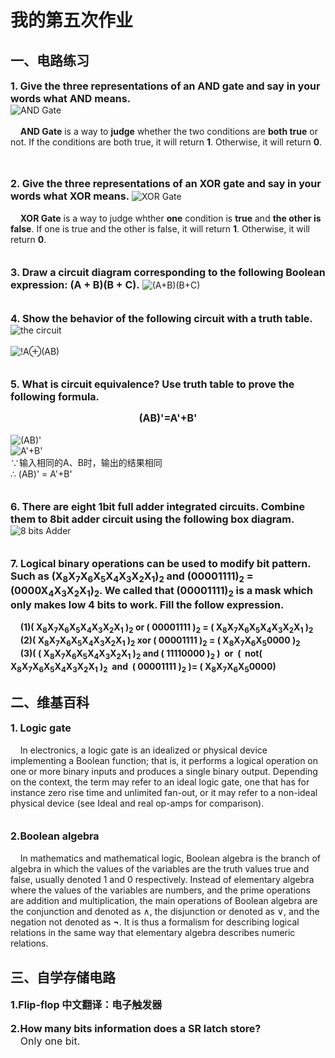 # 我的第五次作业
## 一、电路练习
**<font size="3">1. Give the three representations of an AND gate and say in your words what AND means.</font>**<br>
![](图片/与门.jpg "AND Gate")<br><br>
&nbsp;&nbsp;&nbsp;&nbsp;**AND Gate** is a way to **judge** whether the two conditions are **both true** or not. If the conditions are both true, it will return **1**. Otherwise, it will return **0**.<br><br><br>

**<font size="3">2. Give the three representations of an XOR gate and say in your words what XOR means.</font>**
![](图片/异或门.jpg "XOR Gate")<br><br>
&nbsp;&nbsp;&nbsp;&nbsp;**XOR Gate** is a way to judge whther **one** condition is **true** and **the other is false**. If one is true and the other is false, it will return **1**. Otherwise, it will return **0**.<br><br><br>
**<font size="3">3. Draw a circuit diagram corresponding to the following Boolean 
expression: (A + B)(B + C).</font>**
![](图片/(A+B)(B+C).jpg "(A+B)(B+C)")<br><br><br>
**<font size="3">4. Show the behavior of the following circuit with a truth table.</font>**<br>
![](图片/!A.jpg "the circuit")<br><br>
![](图片/!A⊕(AB).jpg "!A⊕(AB)")<br><br><br>
**<font size="3">5. What is circuit equivalence? Use truth table to prove the following formula.</font>**<br>
**<center><font size ="3">(AB)'=A'+B'</font></center>**<br>
![](图片/(AB)'.jpg "(AB)'")<br>
![](图片/A'+B'.jpg "A'+B'")<br>
∵输入相同的A、B时，输出的结果相同<br>
∴ (AB)' = A'+B'<br><br><br>
**<font size="3">6. There are eight 1bit full adder integrated circuits. Combine them to 8bit adder circuit using the following box diagram.</font>**<br>
![](图片/adder8.jpg "8 bits Adder")<br><br><br>
**<font size="3">7. Logical binary operations can be used to modify bit pattern. Such as (X<sub>8</sub>X<sub>7</sub>X<sub>6</sub>X<sub>5</sub>X<sub>4</sub>X<sub>3</sub>X<sub>2</sub>X<sub>1</sub>)<sub>2</sub> and (00001111)<sub>2</sub> = (0000X<sub>4</sub>X<sub>3</sub>X<sub>2</sub>X<sub>1</sub>)<sub>2</sub>. We called that (00001111)<sub>2</sub> is a mask which only makes low 4 bits to work.
Fill the follow expression.
</font>**<br><br>
&nbsp;&nbsp;&nbsp;&nbsp;**(1)( X<sub>8</sub>X<sub>7</sub>X<sub>6</sub>X<sub>5</sub>X<sub>4</sub>X<sub>3</sub>X<sub>2</sub>X<sub>1</sub> )<sub>2</sub> or ( 00001111 )<sub>2</sub> = ( X<sub>8</sub>X<sub>7</sub>X<sub>6</sub>X<sub>5</sub>X<sub>4</sub>X<sub>3</sub>X<sub>2</sub>X<sub>1</sub> )<sub>2</sub>**<br>
&nbsp;&nbsp;&nbsp;&nbsp;**(2)( X<sub>8</sub>X<sub>7</sub>X<sub>6</sub>X<sub>5</sub>X<sub>4</sub>X<sub>3</sub>X<sub>2</sub>X<sub>1</sub> )<sub>2</sub> xor ( 00001111 )<sub>2</sub> = ( X<sub>8</sub>X<sub>7</sub>X<sub>6</sub>X<sub>5</sub>0000 )<sub>2</sub>**<br>
&nbsp;&nbsp;&nbsp;&nbsp;**(3)( ( X<sub>8</sub>X<sub>7</sub>X<sub>6</sub>X<sub>5</sub>X<sub>4</sub>X<sub>3</sub>X<sub>2</sub>X<sub>1</sub> )<sub>2</sub> and ( 11110000 )<sub>2</sub> ) &nbsp;or&nbsp; ( &nbsp;not( X<sub>8</sub>X<sub>7</sub>X<sub>6</sub>X<sub>5</sub>X<sub>4</sub>X<sub>3</sub>X<sub>2</sub>X<sub>1</sub> )<sub>2</sub> &nbsp;and&nbsp; ( 00001111 )<sub>2</sub> )= ( X<sub>8</sub>X<sub>7</sub>X<sub>6</sub>X<sub>5</sub>0000)**<br>
## 二、维基百科
**<font size="3">1. Logic gate</font>**<br><br>
&nbsp;&nbsp;&nbsp;&nbsp;In electronics, a logic gate is an idealized or physical device implementing a Boolean function; that is, it performs a logical operation on one or more binary inputs and produces a single binary output. Depending on the context, the term may refer to an ideal logic gate, one that has for instance zero rise time and unlimited fan-out, or it may refer to a non-ideal physical device (see Ideal and real op-amps for comparison).<br><br><br>
 **<font size="3">2.Boolean algebra</font>**<br><br>
 &nbsp;&nbsp;&nbsp;&nbsp;In mathematics and mathematical logic, Boolean algebra is the branch of algebra in which the values of the variables are the truth values true and false, usually denoted 1 and 0 respectively. Instead of elementary algebra where the values of the variables are numbers, and the prime operations are addition and multiplication, the main operations of Boolean algebra are the conjunction and denoted as ∧, the disjunction or denoted as ∨, and the negation not denoted as **¬**. It is thus a formalism for describing logical relations in the same way that elementary algebra describes numeric relations.<br>
 ## 三、自学存储电路<br>
 **<font size="3">1.Flip-flop 
中文翻译：电子触发器</font>**<br><br>
**<font size="3">2.How many bits information does a SR latch store?</font>**<br>
&nbsp;&nbsp;&nbsp;&nbsp;<font size="3">Only one bit.</font>